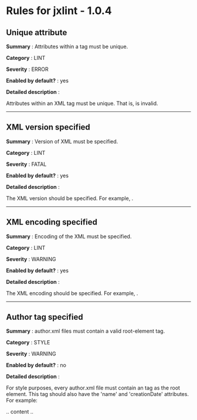 Rules for jxlint - 1.0.4
========================

Unique attribute
----------------
**Summary** : Attributes within a tag must be unique.

**Category** : LINT

**Severity** : ERROR

**Enabled by default?** : yes


**Detailed description** :

Attributes within an XML tag must be unique. That is, <tag a="x" a="y"> is invalid.

---

XML version specified
---------------------
**Summary** : Version of XML must be specified.

**Category** : LINT

**Severity** : FATAL

**Enabled by default?** : yes


**Detailed description** :

The XML version should be specified. For example, <?xml version="1.0" encoding="UTF-8"?>.

---

XML encoding specified
----------------------
**Summary** : Encoding of the XML must be specified.

**Category** : LINT

**Severity** : WARNING

**Enabled by default?** : yes


**Detailed description** :

The XML encoding should be specified. For example, <?xml version="1.0" encoding="UTF-8"?>.

---

Author tag specified
--------------------
**Summary** : author.xml files must contain a valid root-element <author> tag.

**Category** : STYLE

**Severity** : WARNING

**Enabled by default?** : no


**Detailed description** :

For style purposes, every author.xml file must contain an <author> tag as the root element. This tag should also have the 'name' and 'creationDate' attributes. For example:
<?xml version="1.0" encoding="UTF-8">
<author name="Steve Holt" creationDate="2013-09-28">
  .. content ..
</author>




